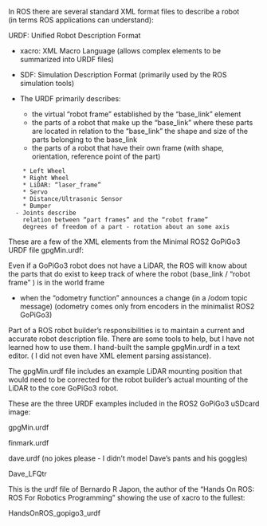 In ROS there are several standard XML format files to describe a robot  
(in terms ROS applications can understand):  

URDF: Unified Robot Description Format  
- xacro: XML Macro Language (allows complex elements to be summarized into URDF files)
- SDF: Simulation Description Format (primarily used by the ROS simulation tools)
- The URDF primarily describes:

  - the virtual “robot frame” established by the “base_link” element
  - the parts of a robot that make up the “base_link”
    where these parts are located in relation to the “base_link”
    the shape and size of the parts belonging to the base_link
  - the parts of a robot that have their own frame
    (with shape, orientation, reference point of the part)
```    
    * Left Wheel
    * Right Wheel
    * LiDAR: “laser_frame”
    * Servo
    * Distance/Ultrasonic Sensor
    * Bumper
  - Joints describe
    relation between “part frames” and the “robot frame”
    degrees of freedom of a part - rotation about an some axis
```

These are a few of the XML elements from the Minimal ROS2 GoPiGo3 URDF file gpgMin.urdf:


Even if a GoPiGo3 robot does not have a LiDAR, the ROS will know about the parts that do exist to keep track of where the robot (base_link / “robot frame” ) is in the world frame
- when the “odometry function” announces a change (in a /odom topic message)
(odometry comes only from encoders in the minimalist ROS2 GoPiGo3)

Part of a ROS robot builder’s responsibilities is to maintain a current and accurate robot description file. There are some tools to help, but I have not learned how to use them. I hand-built the sample gpgMin.urdf in a text editor. ( I did not even have XML element parsing assistance).

The gpgMin.urdf file includes an example LiDAR mounting position that would need to be corrected for the robot builder’s actual mounting of the LiDAR to the core GoPiGo3 robot.

These are the three URDF examples included in the ROS2 GoPiGo3 uSDcard image:

gpgMin.urdf


finmark.urdf

dave.urdf (no jokes please - I didn’t model Dave’s pants and his goggles)


Dave_LFQtr
 

This is the urdf file of Bernardo R Japon, the author of the “Hands On ROS: ROS For Robotics Programming” showing the use of xacro to the fullest:

HandsOnROS_gopigo3_urdf
